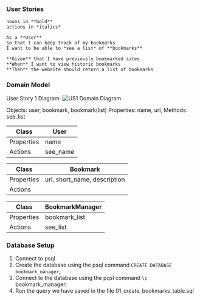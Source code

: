 ### User Stories
    nouns in **bold**
    actions in *italics*

    As a **User**
    So that I can keep track of my bookmarks
    I want to be able to *see a list* of **bookmarks**

    **Given** that I have previously bookmarked sites
    **When** I want to view historic bookmarks
    **Then** the website should return a list of bookmarks

### Domain Model
User Story 1 Diagram:
![US1 Domain Diagram](https://github.com/chriswhitehouse/bookmark_manager/tree/main/diagrams)

Objects: user, bookmark, bookmark(list)
Properties: name, url,
Methods: see_list

|Class |User|
|-----|-----|
|Properties| name |
|Actions | see_name |

|Class | Bookmark |
|---|---|
|Properties | url, short_name, description |
|Actions|    |

|Class | BookmarkManager |
|-----|------|
|Properties | bookmark_list |
|Actions | see_list |

### Database Setup

1. Connect to psql
2. Create the database using the psql command `CREATE DATABASE bookmark_manager`;
3. Connect to the database using the pqsl command `\c` bookmark_manager;
4. Run the query we have saved in the file 01_create_bookmarks_table.sql
